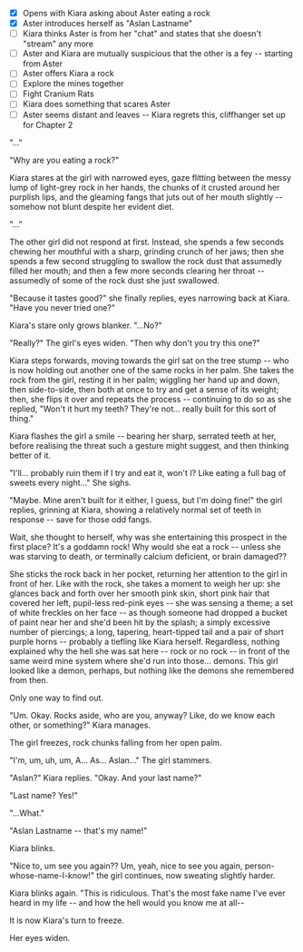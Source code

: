 - [x] Opens with Kiara asking about Aster eating a rock
- [x] Aster introduces herself as "Aslan Lastname"
- [ ] Kiara thinks Aster is from her "chat" and states that she doesn't "stream" any more
- [ ] Aster and Kiara are mutually suspicious that the other is a fey -- starting from Aster
- [ ] Aster offers Kiara a rock
- [ ] Explore the mines together
- [ ] Fight Cranium Rats
- [ ] Kiara does something that scares Aster
- [ ] Aster seems distant and leaves -- Kiara regrets this, cliffhanger set up for Chapter 2

"..."

"Why are you eating a rock?"

Kiara stares at the girl with narrowed eyes, gaze flitting between the messy lump of light-grey rock in her hands, the chunks of it crusted around her purplish lips, and the gleaming fangs that juts out of her mouth slightly -- somehow not blunt despite her evident diet.

"..."

The other girl did not respond at first. Instead, she spends a few seconds chewing her mouthful with a sharp, grinding crunch of her jaws; then she spends a few second struggling to swallow the rock dust that assumedly filled her mouth; and then a few more seconds clearing her throat -- assumedly of some of the rock dust she just swallowed.

"Because it tastes good?" she finally replies, eyes narrowing back at Kiara. "Have you never tried one?"

Kiara's stare only grows blanker. "...No?"

"Really?" The girl's eyes widen. "Then why don't you try this one?"

Kiara steps forwards, moving towards the girl sat on the tree stump -- who is now holding out another one of the same rocks in her palm. She takes the rock from the girl, resting it in her palm; wiggling her hand up and down, then side-to-side, then both at once to try and get a sense of its weight; then, she flips it over and repeats the process -- continuing to do so as she replied, "Won't it hurt my teeth? They're not... really built for this sort of thing."

Kiara flashes the girl a smile -- bearing her sharp, serrated teeth at her, before realising the threat such a gesture might suggest, and then thinking better of it.

"I'll... probably ruin them if I try and eat it, won't I? Like eating a full bag of sweets every night..." She sighs.

"Maybe. Mine aren't built for it either, I guess, but I'm doing fine!" the girl replies, grinning at Kiara, showing a relatively normal set of teeth in response -- save for those odd fangs.

Wait, she thought to herself, why was she entertaining this prospect in the first place? It's a goddamn rock! Why would she eat a rock -- unless she was starving to death, or terminally calcium deficient, or brain damaged??

She sticks the rock back in her pocket, returning her attention to the girl in front of her. Like with the rock, she takes a moment to weigh her up: she glances back and forth over her smooth pink skin, short pink hair that covered her left, pupil-less red-pink eyes -- she was sensing a theme; a set of white freckles on her face -- as though someone had dropped a bucket of paint near her and she'd been hit by the splash; a simply excessive number of piercings; a long, tapering, heart-tipped tail and a pair of short purple horns -- probably a tiefling like Kiara herself. Regardless, nothing explained why the hell she was sat here -- rock or no rock -- in front of the same weird mine system where she'd run into those... demons. This girl looked like a demon, perhaps, but nothing like the demons she remembered from then.

Only one way to find out.

"Um. Okay. Rocks aside, who are you, anyway? Like, do we know each other, or something?" Kiara manages.

The girl freezes, rock chunks falling from her open palm.

"I'm, um, uh, um, A... As... Aslan..." The girl stammers.

"Aslan?" Kiara replies. "Okay. And your last name?"

"Last name? Yes!"

"...What."

"Aslan Lastname -- that's my name!"

Kiara blinks.

"Nice to, um see you again?? Um, yeah, nice to see you again, person-whose-name-I-know!" the girl continues, now sweating slightly harder.

Kiara blinks again. "This is ridiculous. That's the most fake name I've ever heard in my life -- and how the hell would you know me at all--

It is now Kiara's turn to freeze.

Her eyes widen.
